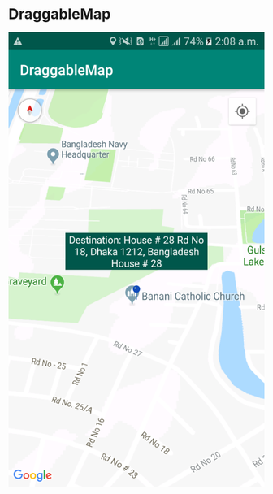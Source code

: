 # DraggableMap
![AutoPlaceSuggestionImage1](https://github.com/ivy1993/DraggableMap/blob/master/3852931476986340856.png)

